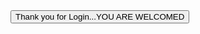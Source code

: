 <!Doctype html>
<html>
  <body>
<script>
  fuction click event()
  {
    document.write("Welcome to Noahtechsolutions")
  }
</script>
<form>
  <input type="button" onclick="click event()" value="Thank you for Login...YOU ARE WELCOMED"/>
</form>
</body>
</html>
